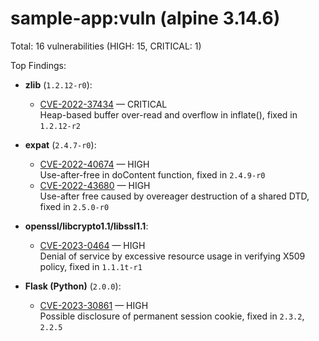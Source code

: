 sample-app:vuln (alpine 3.14.6)
===============================

Total: 16 vulnerabilities (HIGH: 15, CRITICAL: 1)

Top Findings:
- **zlib** (`1.2.12-r0`):  
  - [CVE-2022-37434](https://avd.aquasec.com/nvd/cve-2022-37434) — CRITICAL  
    Heap-based buffer over-read and overflow in inflate(), fixed in `1.2.12-r2`

- **expat** (`2.4.7-r0`):  
  - [CVE-2022-40674](https://avd.aquasec.com/nvd/cve-2022-40674) — HIGH  
    Use-after-free in doContent function, fixed in `2.4.9-r0`
  - [CVE-2022-43680](https://avd.aquasec.com/nvd/cve-2022-43680) — HIGH  
    Use-after free caused by overeager destruction of a shared DTD, fixed in `2.5.0-r0`

- **openssl/libcrypto1.1/libssl1.1**:  
  - [CVE-2023-0464](https://avd.aquasec.com/nvd/cve-2023-0464) — HIGH  
    Denial of service by excessive resource usage in verifying X509 policy, fixed in `1.1.1t-r1`

- **Flask (Python)** (`2.0.0`):  
  - [CVE-2023-30861](https://avd.aquasec.com/nvd/cve-2023-30861) — HIGH  
    Possible disclosure of permanent session cookie, fixed in `2.3.2`, `2.2.5`
